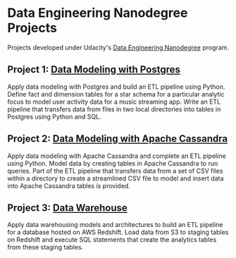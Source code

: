 # Data Engineering Nanodegree Projects
Projects developed under Udacity's [Data Engineering Nanodegree](https://www.udacity.com/course/data-engineer-nanodegree--nd027) program.

## Project 1: [Data Modeling with Postgres](https://github.com/sertozlu/Data-Engineering-Nanodegree-Projects/tree/master/Data-Modeling-with-Postgres)
Apply data modeling with Postgres and build an ETL pipeline using Python. Define fact and dimension tables for a star schema for a particular analytic focus to model user activity data for a music streaming app. Write an ETL pipeline that transfers data from files in two local directories into tables in Postgres using Python and SQL.

## Project 2: [Data Modeling with Apache Cassandra](https://github.com/sertozlu/Data-Engineering-Nanodegree-Projects/tree/master/Data-Modeling-with-Apache-Cassandra)
Apply data modeling with Apache Cassandra and complete an ETL pipeline using Python. Model data by creating tables in Apache Cassandra to run queries. Part of the ETL pipeline that transfers data from a set of CSV files within a directory to create a streamlined CSV file to model and insert data into Apache Cassandra tables is provided.

## Project 3: [Data Warehouse](https://github.com/sertozlu/Data-Engineering-Nanodegree-Projects/tree/master/Data-Warehouse)
Apply data warehousing models and architectures to build an ETL pipeline for a database hosted on AWS Redshift. Load data from S3 to staging tables on Redshift and execute SQL statements that create the analytics tables from these staging tables.

